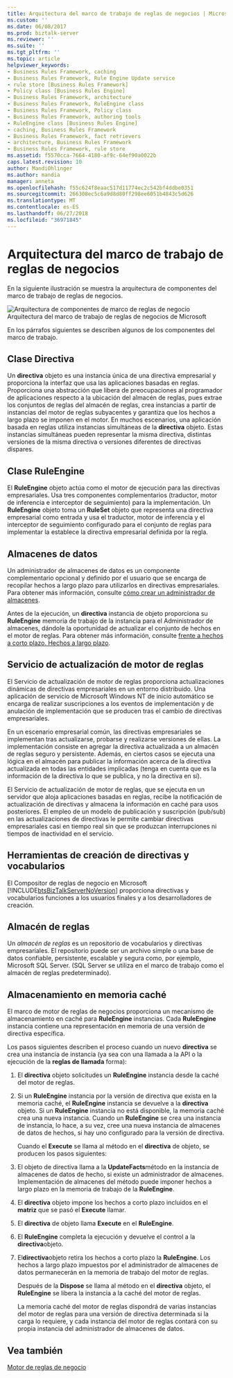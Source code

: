 ```yaml
---
title: Arquitectura del marco de trabajo de reglas de negocios | Microsoft Docs
ms.custom: ''
ms.date: 06/08/2017
ms.prod: biztalk-server
ms.reviewer: ''
ms.suite: ''
ms.tgt_pltfrm: ''
ms.topic: article
helpviewer_keywords:
- Business Rules Framework, caching
- Business Rules Framework, Rule Engine Update service
- rule store [Business Rules Framework]
- Policy class [Business Rules Engine]
- Business Rules Framework, architecture
- Business Rules Framework, RuleEngine class
- Business Rules Framework, Policy class
- Business Rules Framework, authoring tools
- RuleEngine class [Business Rules Engine]
- caching, Business Rules Framework
- Business Rules Framework, fact retrievers
- architecture, Business Rules Framework
- Business Rules Framework, rule store
ms.assetid: f5570cca-7664-4180-af9c-64ef90a0022b
caps.latest.revision: 10
author: MandiOhlinger
ms.author: mandia
manager: anneta
ms.openlocfilehash: f55c624f8eaac517d11774ec2c542bf4ddbe0351
ms.sourcegitcommit: 266308ec5c6a9d8d80ff298ee6051b4843c5d626
ms.translationtype: MT
ms.contentlocale: es-ES
ms.lasthandoff: 06/27/2018
ms.locfileid: "36971845"
---
```

# <a name="business-rules-framework-architecture"></a>Arquitectura del marco de trabajo de reglas de negocios
En la siguiente ilustración se muestra la arquitectura de componentes del marco de trabajo de reglas de negocios.  
  
 ![Arquitectura de componentes de marco de reglas de negocio](../core/media/ebiz-rulesarch-new.gif "ebiz_rulesarch_new")  
Arquitectura del marco de trabajo de reglas de negocios de Microsoft  
  
 En los párrafos siguientes se describen algunos de los componentes del marco de trabajo.  
  
## <a name="policy-class"></a>Clase Directiva  
 Un **directiva** objeto es una instancia única de una directiva empresarial y proporciona la interfaz que usa las aplicaciones basadas en reglas. Proporciona una abstracción que libera de preocupaciones al programador de aplicaciones respecto a la ubicación del almacén de reglas, pues extrae los conjuntos de reglas del almacén de reglas, crea instancias a partir de instancias del motor de reglas subyacentes y garantiza que los hechos a largo plazo se imponen en el motor. En muchos escenarios, una aplicación basada en reglas utiliza instancias simultáneas de la **directiva** objeto. Estas instancias simultáneas pueden representar la misma directiva, distintas versiones de la misma directiva o versiones diferentes de directivas dispares.  
  
## <a name="ruleengine-class"></a>Clase RuleEngine  
 El **RuleEngine** objeto actúa como el motor de ejecución para las directivas empresariales. Usa tres componentes complementarios (traductor, motor de inferencia e interceptor de seguimiento) para la implementación. Un **RuleEngine** objeto toma un **RuleSet** objeto que representa una directiva empresarial como entrada y usa el traductor, motor de inferencia y el interceptor de seguimiento configurado para el conjunto de reglas para implementar la establece la directiva empresarial definida por la regla.  
  
## <a name="fact-retriever"></a>Almacenes de datos  
 Un administrador de almacenes de datos es un componente complementario opcional y definido por el usuario que se encarga de recopilar hechos a largo plazo para utilizarlos en directivas empresariales. Para obtener más información, consulte [cómo crear un administrador de almacenes](../core/how-to-create-a-fact-retriever.md).  
  
 Antes de la ejecución, un **directiva** instancia de objeto proporciona su **RuleEngine** memoria de trabajo de la instancia para el Administrador de almacenes, dándole la oportunidad de actualizar el conjunto de hechos en el motor de reglas. Para obtener más información, consulte [frente a hechos a corto plazo. Hechos a largo plazo](../core/short-term-facts-vs-long-term-facts.md).  
  
## <a name="rule-engine-update-service"></a>Servicio de actualización de motor de reglas  
 El Servicio de actualización de motor de reglas proporciona actualizaciones dinámicas de directivas empresariales en un entorno distribuido. Una aplicación de servicio de Microsoft Windows NT de inicio automático se encarga de realizar suscripciones a los eventos de implementación y de anulación de implementación que se producen tras el cambio de directivas empresariales.  
  
 En un escenario empresarial común, las directivas empresariales se implementan tras actualizarse, probarse y realizarse versiones de ellas. La implementación consiste en agregar la directiva actualizada a un almacén de reglas seguro y persistente. Además, en ciertos casos se ejecuta una lógica en el almacén para publicar la información acerca de la directiva actualizada en todas las entidades implicadas (tenga en cuenta que es la información de la directiva lo que se publica, y no la directiva en sí).  
  
 El Servicio de actualización de motor de reglas, que se ejecuta en un servidor que aloja aplicaciones basadas en reglas, recibe la notificación de actualización de directivas y almacena la información en caché para usos posteriores. El empleo de un modelo de publicación y suscripción (pub/sub) en las actualizaciones de directivas le permite cambiar directivas empresariales casi en tiempo real sin que se produzcan interrupciones ni tiempos de inactividad en el servicio.  
  
## <a name="policyvocabulary-authoring-tools"></a>Herramientas de creación de directivas y vocabularios  
 El Compositor de reglas de negocio en Microsoft [!INCLUDE[btsBizTalkServerNoVersion](../includes/btsbiztalkservernoversion-md.md)] proporciona directivas y vocabularios funciones a los usuarios finales y a los desarrolladores de creación.  
  
## <a name="rule-store"></a>Almacén de reglas  
 Un *almacén de reglas* es un repositorio de vocabularios y directivas empresariales. El repositorio puede ser un archivo simple o una base de datos confiable, persistente, escalable y segura como, por ejemplo, Microsoft SQL Server. (SQL Server se utiliza en el marco de trabajo como el almacén de reglas predeterminado).  
  
## <a name="caching"></a>Almacenamiento en memoria caché  
 El marco de motor de reglas de negocios proporciona un mecanismo de almacenamiento en caché para **RuleEngine** instancias. Cada **RuleEngine** instancia contiene una representación en memoria de una versión de directiva específica.  
  
 Los pasos siguientes describen el proceso cuando un nuevo **directiva** se crea una instancia de instancia (ya sea con una llamada a la API o la ejecución de la **reglas de llamada** forma):  
  
1. El **directiva** objeto solicitudes un **RuleEngine** instancia desde la caché del motor de reglas.  
  
2. Si un **RuleEngine** instancia por la versión de directiva que exista en la memoria caché, el **RuleEngine** instancia se devuelve a la **directiva** objeto. Si un **RuleEngine** instancia no está disponible, la memoria caché crea una nueva instancia. Cuando un **RuleEngine** se crea una instancia de instancia, lo hace, a su vez, cree una nueva instancia de almacenes de datos de hechos, si hay uno configurado para la versión de directiva.  
  
   Cuando el **Execute** se llama al método en el **directiva** de objeto, se producen los pasos siguientes:  
  
3. El objeto de directiva llama a la **UpdateFacts**método en la instancia de almacenes de datos de hecho, si existe un administrador de almacenes. Implementación de almacenes del método puede imponer hechos a largo plazo en la memoria de trabajo de la **RuleEngine**.  
  
4. El **directiva** objeto impone los hechos a corto plazo incluidos en el **matriz** que se pasó el **Execute** llamar.  
  
5. El **directiva** de objeto llama **Execute** en el **RuleEngine**.  
  
6. El **RuleEngine** completa la ejecución y devuelve el control a la **directiva**objeto.  
  
7. El**directiva**objeto retira los hechos a corto plazo la **RuleEngine**. Los hechos a largo plazo impuestos por el administrador de almacenes de datos permanecerán en la memoria de trabajo del motor de reglas.  
  
   Después de la **Dispose** se llama al método en el **directiva** objeto, el **RuleEngine** se libera la instancia a la caché del motor de reglas.  
  
   La memoria caché del motor de reglas dispondrá de varias instancias del motor de reglas para una versión de directiva determinada si la carga lo requiere, y cada instancia del motor de reglas contará con su propia instancia del administrador de almacenes de datos.  
  
## <a name="see-also"></a>Vea también  
 [Motor de reglas de negocio](../core/business-rules-engine.md)